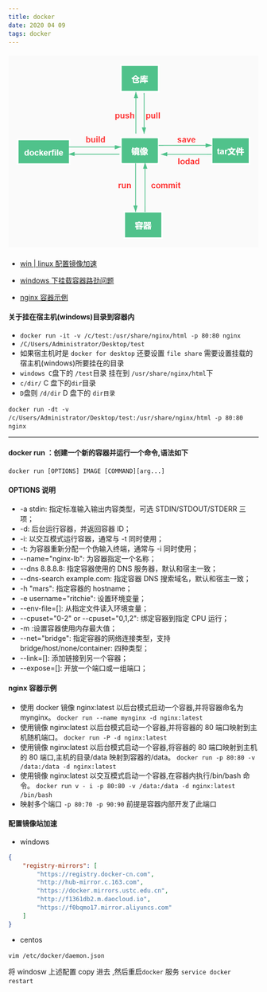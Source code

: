 ```yaml
---
title: docker
date: 2020 04 09
tags: docker
---
```


#### ![docker操作导向](/images/docker.jpg)

-   [win | linux 配置镜像加速](#配置镜像站加速)
-   [windows 下挂载容器路劲问题](<#关于挂在宿主机(windows)目录到容器内>)

-   [nginx 容器示例](#nginx容器示例)

#### 关于挂在宿主机(windows)目录到容器内

-   `docker run -it -v /c/test:/usr/share/nginx/html -p 80:80 nginx`
-   `/C/Users/Administrator/Desktop/test`
-   如果宿主机时是 `docker for desktop` 还要设置 `file share` 需要设置挂载的宿主机(windows)所要挂在的目录
-   `windows C`盘下的 `/test`目录 挂在到 `/usr/share/nginx/html`下
-   `c/dir/` C 盘下的`dir`目录
-   `D`盘则 `/d/dir` D 盘下的 `dir目录`

`docker run -dt -v /c/Users/Administrator/Desktop/test:/usr/share/nginx/html -p 80:80 nginx`

---

#### docker run ：创建一个新的容器并运行一个命令,语法如下

`docker run [OPTIONS] IMAGE [COMMAND][arg...]`

#### OPTIONS 说明

-   -a stdin: 指定标准输入输出内容类型，可选 STDIN/STDOUT/STDERR 三项；
-   -d: 后台运行容器，并返回容器 ID；
-   -i: 以交互模式运行容器，通常与 -t 同时使用；
-   -t: 为容器重新分配一个伪输入终端，通常与 -i 同时使用；
-   --name="nginx-lb": 为容器指定一个名称；
-   --dns 8.8.8.8: 指定容器使用的 DNS 服务器，默认和宿主一致；
-   --dns-search example.com: 指定容器 DNS 搜索域名，默认和宿主一致；
-   -h "mars": 指定容器的 hostname；
-   -e username="ritchie": 设置环境变量；
-   --env-file=[]: 从指定文件读入环境变量；
-   --cpuset="0-2" or --cpuset="0,1,2": 绑定容器到指定 CPU 运行；
-   -m :设置容器使用内存最大值；
-   --net="bridge": 指定容器的网络连接类型，支持 bridge/host/none/container: 四种类型；
-   --link=[]: 添加链接到另一个容器；
-   --expose=[]: 开放一个端口或一组端口；

#### nginx 容器示例

-   使用 docker 镜像 nginx:latest 以后台模式启动一个容器,并将容器命名为 mynginx。
    `docker run --name mynginx -d nginx:latest`
-   使用镜像 nginx:latest 以后台模式启动一个容器,并将容器的 80 端口映射到主机随机端口。
    `docker run -P -d nginx:latest`
-   使用镜像 nginx:latest 以后台模式启动一个容器,将容器的 80 端口映射到主机的 80 端口,主机的目录/data 映射到容器的/data。
    `docker run -p 80:80 -v /data:/data -d nginx:latest`
-   使用镜像 nginx:latest 以交互模式启动一个容器,在容器内执行/bin/bash 命令。
    `docker run v - i -p 80:80 -v /data:/data -d nginx:latest /bin/bash`
-   映射多个端口 `-p 80:70 -p 90:90` 前提是容器内部开发了此端口

#### 配置镜像站加速

-   windows

```json
{
    "registry-mirrors": [
        "https://registry.docker-cn.com",
        "http://hub-mirror.c.163.com",
        "https://docker.mirrors.ustc.edu.cn",
        "http://f1361db2.m.daocloud.io",
        "https://f0bqmo17.mirror.aliyuncs.com"
    ]
}
```

-   centos

`vim /etc/docker/daemon.json`

将 windosw 上述配置 copy 进去 ,然后重启`docker` 服务
`service docker restart`
